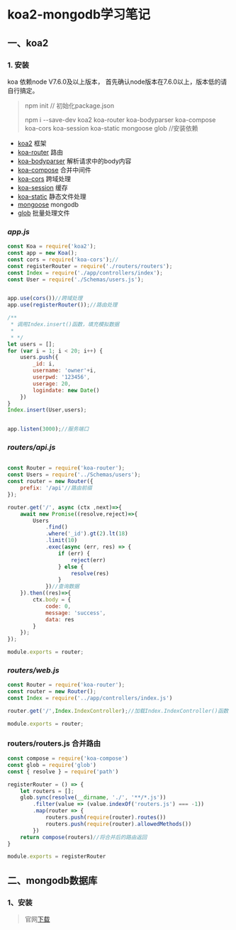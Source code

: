 # koa2-mongodb学习笔记

## 一、koa2

### 1. 安装

koa 依赖node V7.6.0及以上版本， 首先确认node版本在7.6.0以上，版本低的请自行搞定。
> npm init   // 初始化package.json
>
> npm i --save-dev koa2 koa-router koa-bodyparser koa-compose koa-cors koa-session koa-static mongoose glob //安装依赖

* [koa2](http://example.net/) 框架
* [koa-router](https://www.npmjs.com/package/koa-router) 路由
* [koa-bodyparser](https://www.npmjs.com/package/koa-bodyparser) 解析请求中的body内容
* [koa-compose](https://www.npmjs.com/package/koa-compose) 合并中间件
* [koa-cors](https://www.npmjs.com/package/koa-cors) 跨域处理
* [koa-session](https://www.npmjs.com/package/koa-session) 缓存
* [koa-static](https://www.npmjs.com/package/koa-static) 静态文件处理
* [mongoose](https://www.npmjs.com/package/mongoose) mongodb
* [glob](https://www.npmjs.com/package/glob) 批量处理文件

### *app.js*

```js
const Koa = require('koa2');
const app = new Koa();
const cors = require('koa-cors');//
const registerRouter = require('./routers/routers');
const Index = require('./app/controllers/index');
const User = require('./Schemas/users.js');


app.use(cors())//跨域处理
app.use(registerRouter());//路由处理

/**
 * 调用Index.insert()函数，填充模拟数据
 * 
 * */
let users = [];
for (var i = 1; i < 20; i++) {
    users.push({
        _id: i,
        username: 'owner'+i,
        userpwd: '123456',
        userage: 20,
        logindate: new Date()
    })
}
Index.insert(User,users);


app.listen(3000);//服务端口


```

### *routers/api.js*

```js

const Router = require('koa-router');
const Users = require('../Schemas/users');
const router = new Router({
    prefix: '/api'//路由前缀
});

router.get('/', async (ctx ,next)=>{
    await new Promise((resolve,reject)=>{
        Users
            .find()
            .where('_id').gt(2).lt(18)
            .limit(10)
            .exec(async (err, res) => {
                if (err) {
                    reject(err)
                } else {
                    resolve(res)
                }
            })//查询数据
    }).then((res)=>{
        ctx.body = {
            code: 0,
            message: 'success',
            data: res
        }
    });
});

module.exports = router;
```

### *routers/web.js*

```js
const Router = require('koa-router');
const router = new Router();
const Index = require('../app/controllers/index.js')

router.get('/',Index.IndexController);//加载Index.IndexController()函数

module.exports = router;
```

### **routers/routers.js 合并路由**

```js
const compose = require('koa-compose')
const glob = require('glob')
const { resolve } = require('path')

registerRouter = () => {
    let routers = [];
    glob.sync(resolve(__dirname, './', '**/*.js'))
        .filter(value => (value.indexOf('routers.js') === -1))
        .map(router => {
            routers.push(require(router).routes())
            routers.push(require(router).allowedMethods())
        })
    return compose(routers)//将合并后的路由返回
}

module.exports = registerRouter
```

## 二、mongodb数据库

### 1、安装

> 官网[下载]()